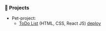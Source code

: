 ### 🚨 Projects

- Pet-project:
  - [ToDo List](https://github.com/viktor-drok/React-ToDo-List) (HTML, CSS, React JS) [deploy](https://viktor-drok.github.io/React-ToDo-List/)
